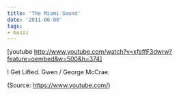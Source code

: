 ```yaml
---
title: 'The Miami Sound'
date: '2011-06-08'
tags:
- music
---
```


[youtube http://www.youtube.com/watch?v=xfsffF3dwrw?feature=oembed&w=500&h=374]
<p>I Get Lifted. Gwen / George McCrae.</p><div class="attribution">(<span>Source:</span> <a href="https://www.youtube.com/">https://www.youtube.com/</a>)</div>
